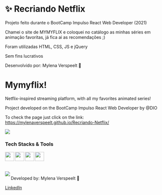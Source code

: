<h1> ✨ Recriando Netflix</h1>
<p>Projeto feito durante o BootCamp Impulso React Web Developer (2021)</p>
<p>Chamei o site de MYMYFLIX e coloquei no catálogo as minhas séries em animação favoritas, já fica ai as recomendações ;) </p>
<p>Foram utilizadas HTML, CSS, JS e jQuery</p>
<p>Sem fins lucrativos</p>
<p>Desenvolvido por: Mylena Verspeelt 🌻 </p>


# Mymyflix!

Netflix-inspired streaming platform, with all my favorites animated series!

Project developed on the BootCamp Impulso React Web Developer by @DIO

To check the page just click on the link: https://mylenaverspeelt.github.io/Recriando-Netflix/

<img src="./assets/read-me-github.png"/>

<h3 align="left">Tech Stacks & Tools</h3>
    <div align="left">
    <img align="left" height="30" src="https://cdn.worldvectorlogo.com/logos/html-1.svg">
    <img align="left" height="30" src="https://cdn.worldvectorlogo.com/logos/css-3.svg">
    <a href="https://www.javascript.com/"><img align="center" height="30" src="https://cdn.worldvectorlogo.com/logos/logo-javascript.svg"></a>
    <img align="left" height="30" src="https://cdn.worldvectorlogo.com/logos/jquery-4.svg">
    </div>
<br />

<br />
<img align="left" src="https://avatars.githubusercontent.com/mylenaverspeelt?size=75">
<p align="left">
Developed by: Mylena Verspeelt 🦜<p>
<p align="left"><a href="https://www.linkedin.com/in/mylenaverspeelt" target="_blank">LinkedIn</a></p>
 



